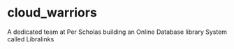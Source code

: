 # cloud_warriors
A dedicated team at Per Scholas building an Online Database library System called Libralinks
